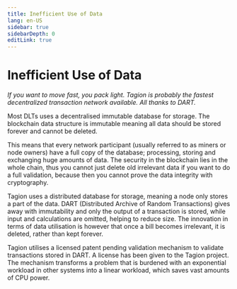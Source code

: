 ```yaml
---
title: Inefficient Use of Data
lang: en-US
sidebar: true
sidebarDepth: 0
editLink: true
---
```


# Inefficient Use of Data

_If you want to move fast, you pack light. Tagion is probably the fastest decentralized transaction network available. All thanks to DART._

Most DLTs uses a decentralised immutable database for storage. The blockchain data structure is immutable meaning all data should be stored forever and cannot be deleted. 

This means that every network participant (usually referred to as miners or node owners) have a full copy of the database; processing, storing and exchanging huge amounts of data. The security in the blockchain lies in the whole chain, thus you cannot just delete old irrelevant data if you want to do a full validation, because then you cannot prove the data integrity with cryptography. 

Tagion uses a distributed database for storage, meaning a node only stores a part of the data. DART (Distributed Archive of Random Transactions) gives away with immutability and only the output of a transaction is stored, while input and calculations are omitted, helping to reduce size. The innovation in terms of data utilisation is however that once a bill becomes irrelevant, it is deleted, rather than kept forever. 

Tagion utilises a licensed patent pending validation mechanism to validate transactions stored in DART. A license has been given to the Tagion project. The mechanism transforms a problem that is burdened with an exponential workload in other systems into a linear workload, which saves vast amounts of CPU power.
